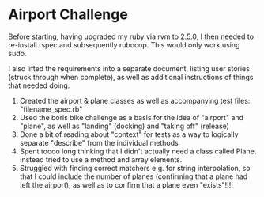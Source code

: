 Airport Challenge
=================

Before starting, having upgraded my ruby via rvm to 2.5.0, I then needed to re-install rspec and subsequently rubocop. This would only work using sudo.

I also lifted the requirements into a separate document, listing user stories (struck through when complete), as well as additional instructions of things that needed doing.

1) Created the airport & plane classes as well as accompanying test files: "filename_spec.rb"
2) Used the boris bike challenge as a basis for the idea of "airport" and "plane", as well as "landing" (docking) and "taking off" (release)
3) Done a bit of reading about "context" for tests as a way to logically separate "describe" from the individual methods
4) Spent toooo long thinking that I didn't actually need a class called Plane, instead tried to use a method and array elements.
5) Struggled with finding correct matchers e.g. for string interpolation, so that I could include the number of planes (confirming that a plane had left the airport), as well as to confirm that a plane even "exists"!!!!
